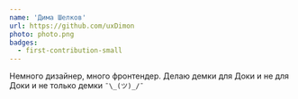 ```yaml
---
name: 'Дима Шелков'
url: https://github.com/uxDimon
photo: photo.png
badges:
  - first-contribution-small
---
```


Немного дизайнер, много фронтендер. Делаю демки для Доки и не для Доки и не только демки `¯\_(ツ)_/¯`
